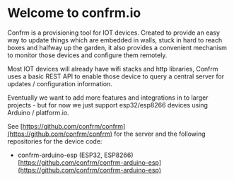 # Welcome to confrm.io

Confrm is a provisioning tool for IOT devices. Created to provide an easy way to update things which are embedded in walls, stuck in hard to reach boxes and halfway up the garden, it also provides a convenient mechanism to monitor those devices and configure them remotely.

Most IOT devices will already have wifi stacks and http libraries, Confrm uses a basic REST API to enable those device to query a central server for updates / configuration information.

Eventually we want to add more features and integrations in to larger projects - but for now we just support esp32/esp8266 devices using Arduino / platform.io.

See [https://github.com/confrm/confrm](https://github.com/confrm/confrm) for the server and the following repositories for the device code:

* confrm-arduino-esp (ESP32, ESP8266) [https://github.com/confrm/confrm-arduino-esp](https://github.com/confrm/confrm-arduino-esp)



